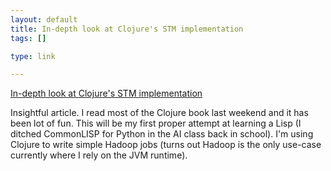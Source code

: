 ```yaml
--- 
layout: default
title: In-depth look at Clojure's STM implementation
tags: []

type: link

---
```

<a href="http://java.ociweb.com/mark/stm/article.html">In-depth look at Clojure's STM implementation</a>

Insightful article. I read most of the Clojure book last weekend and it has been lot of fun. This will be my first proper attempt at learning a Lisp (I ditched CommonLISP for Python in the AI class back in school). I'm using Clojure to write simple Hadoop jobs (turns out Hadoop is the only use-case currently where I rely on the JVM runtime).
